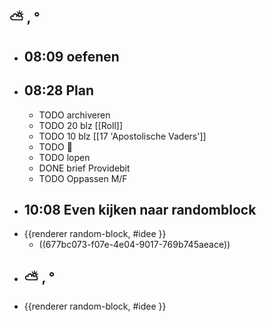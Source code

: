 ## ⛅ , °
- ## 08:09 oefenen
- ## 08:28 Plan
	- TODO archiveren
	- TODO 20 blz [[Roll]]
	- TODO 10 blz [[17 'Apostolische Vaders']]
	- TODO 🎹
	- TODO lopen
	- DONE brief Providebit
	- TODO Oppassen M/F
- ## 10:08 Even kijken naar  randomblock
- {{renderer random-block, #idee }}
	- ((677bc073-f07e-4e04-9017-769b745aeace))
- ## ⛅ , °
- {{renderer random-block, #idee }}
